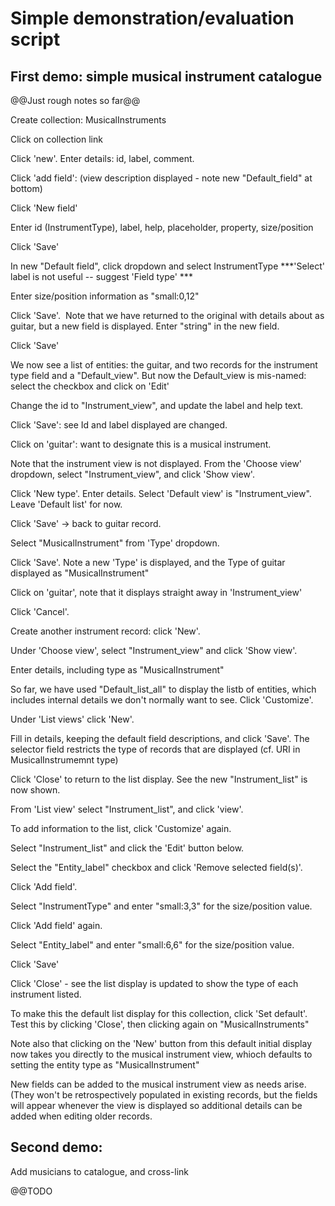 # Simple demonstration/evaluation script

## First demo: simple musical instrument catalogue

@@Just rough notes so far@@

Create collection: MusicalInstruments

Click on collection link

Click 'new'.  Enter details: id, label, comment.

Click 'add field': (view description displayed - note new "Default_field" at bottom)

Click 'New field'

Enter id (InstrumentType), label, help, placeholder, property, size/position

Click 'Save'

In new "Default field", click dropdown and select InstrumentType ***'Select' label is not useful -- suggest 'Field type' ***

Enter size/position information as "small:0,12"

Click 'Save'.  Note that we have returned to the original with details about as guitar, but a new field is displayed.  Enter "string" in the new field.

Click 'Save'

We now see a list of entities: the guitar, and two records for the instrument type field and a "Default_view".  But now the Default_view is mis-named:  select the checkbox and click on 'Edit'

Change the id to "Instrument_view", and update the label and help text.

Click 'Save':  see Id and label displayed are changed.

Click on 'guitar':  want to designate this is a musical instrument.

Note that the instrument view is not displayed.  From the 'Choose view' dropdown, select "Instrument_view", and click 'Show view'.

Click 'New type'.  Enter details.  Select 'Default view' is "Instrument_view".  Leave 'Default list' for now.

Click 'Save' -> back to guitar record.

Select "MusicalInstrument" from 'Type' dropdown.

Click 'Save'.  Note a new 'Type' is displayed, and the Type of guitar displayed as "MusicalInstrument"

Click on 'guitar', note that it displays straight away in 'Instrument_view'

Click 'Cancel'.

Create another instrument record: click 'New'.

Under 'Choose view', select "Instrument_view" and click 'Show view'.

Enter details, including type as "MusicalInstrument"

So far, we have used "Default_list_all" to display the listb of entities, which includes internal details we don't normally want to see.  Click 'Customize'.

Under 'List views' click 'New'.

Fill in details, keeping the default field descriptions, and click 'Save'.  The selector field restricts the type of records that are displayed (cf. URI in MusicalInstrumemnt type)

Click 'Close' to return to the list display.  See the new "Instrument_list" is now shown.

From 'List view' select "Instrument_list", and click 'view'.

To add information to the list, click 'Customize' again.

Select "Instrument_list" and click the 'Edit' button below.

Select the "Entity_label" checkbox and click 'Remove selected field(s)'.

Click 'Add field'.

Select "InstrumentType" and enter "small:3,3" for the size/position value.

Click 'Add field' again.

Select "Entity_label" and enter "small:6,6" for the size/position value.

Click 'Save'

Click 'Close' - see the list display is updated to show the type of each instrument listed.

To make this the default list display for this collection, click 'Set default'.  Test this by clicking 'Close', then clicking again on "MusicalInstruments"

Note also that clicking on the 'New' button from this default initial display now takes you directly to the musical instrument view, whioch defaults to setting the entity type as "MusicalInstrument"

New fields can be added to the musical instrument view as needs arise.  (They won't be retrospectively populated in existing records, but the fields will appear whenever the view is displayed so additional details can be added when editing older records.


## Second demo:

Add musicians to catalogue, and cross-link

@@TODO





